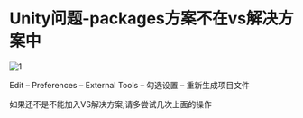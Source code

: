 # Unity问题-packages方案不在vs解决方案中

![1](\../../Image/Unity问题-packages方案不在vs解决方案中/1.png)

Edit – Preferences – External Tools – 勾选设置 – 重新生成项目文件

如果还不是不能加入VS解决方案,请多尝试几次上面的操作
